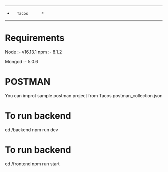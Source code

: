 ********************
*       Tacos      *
********************

Requirements
======================
Node :- v16.13.1
npm  :- 8.1.2

Mongod :- 5.0.6

POSTMAN
=======================
You can improt sample postman project from Tacos.postman_collection.json

To run backend
======================
cd /backend
npm run dev


To run backend
======================
cd /frontend
npm run start

